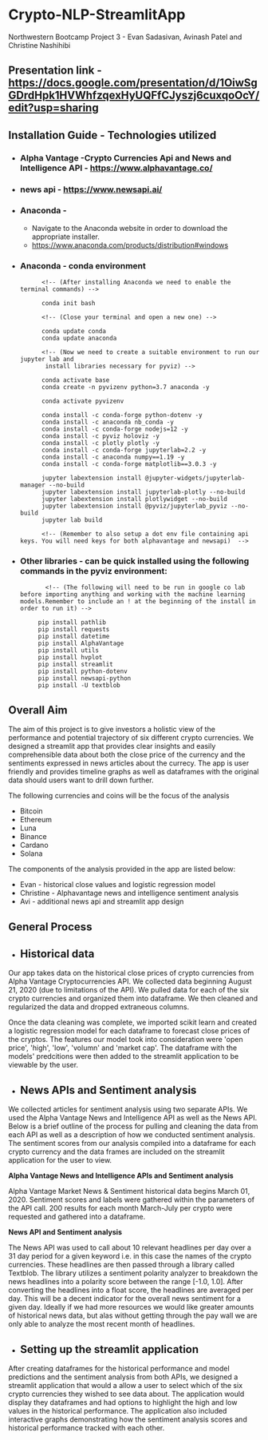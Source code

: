 # Crypto-NLP-StreamlitApp

Northwestern Bootcamp Project 3 - Evan Sadasivan, Avinash Patel and Christine Nashihibi

## Presentation link - https://docs.google.com/presentation/d/1OiwSgGDrdHpk1HVWhfzqexHyUQFfCJyszj6cuxqoOcY/edit?usp=sharing

## Installation Guide - Technologies utilized

* ### Alpha Vantage -Crypto Currencies Api and News and Intelligence API - https://www.alphavantage.co/
* ### news api - https://www.newsapi.ai/

* ### Anaconda -
    * Navigate to the Anaconda website in order to download the appropriate installer.
    * https://www.anaconda.com/products/distribution#windows 

* ### Anaconda - conda environment 
            <!-- (After installing Anaconda we need to enable the terminal commands) -->

            conda init bash

            <!-- (Close your terminal and open a new one) -->

            conda update conda
            conda update anaconda

            <!-- (Now we need to create a suitable environment to run our jupyter lab and
             install libraries necessary for pyviz) -->

            conda activate base
            conda create -n pyvizenv python=3.7 anaconda -y

            conda activate pyvizenv

            conda install -c conda-forge python-dotenv -y
            conda install -c anaconda nb_conda -y
            conda install -c conda-forge nodejs=12 -y
            conda install -c pyviz holoviz -y
            conda install -c plotly plotly -y
            conda install -c conda-forge jupyterlab=2.2 -y
            conda install -c anaconda numpy==1.19 -y
            conda install -c conda-forge matplotlib==3.0.3 -y

            jupyter labextension install @jupyter-widgets/jupyterlab-manager --no-build
            jupyter labextension install jupyterlab-plotly --no-build
            jupyter labextension install plotlywidget --no-build
            jupyter labextension install @pyviz/jupyterlab_pyviz --no-build
            jupyter lab build

            <!-- (Remember to also setup a dot env file containing api keys. You will need keys for both alphavantage and newsapi)  -->
            
* ###  Other libraries - can be quick installed using the following commands in the pyviz environment:            
           
             <!-- (The following will need to be run in google co lab before importing anything and working with the machine learning models.Remember to include an ! at the beginning of the install in order to run it) -->
            
           pip install pathlib 
           pip install requests
           pip install datetime
           pip install AlphaVantage
           pip install utils
           pip install hvplot
           pip install streamlit
           pip install python-dotenv
           pip install newsapi-python
           pip install -U textblob
           

## Overall Aim 

The aim of this project is to give investors a holistic view of the performance and potential trajectory of six different crypto currencies. We designed a streamlit app that provides clear insights and easily comprehensible data about both the close price of the currency and the sentiments expressed in news articles about the currecy. The app is user friendly and provides timeline graphs as well as dataframes with the original data should users want to drill down further.

The following currencies and coins will be the focus of the analysis 

   * Bitcoin
   * Ethereum
   * Luna
   * Binance
   * Cardano
   * Solana

The components of the analysis provided in the app are listed below:

* Evan - historical close values and logistic regression model
* Christine - Alphavantage news and intelligence sentiment analysis
* Avi - additional news api and streamlit app design

## General Process

* ## Historical data
Our app takes data on the historical close prices of crypto currencies from Alpha Vantage Cryptocurrencies API. We collected data beginning August 21, 2020 (due to limitations of the API). We pulled data for each of the six crypto currencies and organized them into dataframe. We then cleaned and regularized the data and dropped extraneous columns. 

Once the data cleaning was complete, we imported scikit learn and created a logistic regression model for each dataframe to forecast close prices of the cryptos. The features our model took into consideration were 'open price', 'high', 'low', 'volumn' and 'market cap'. The dataframe with the models' predcitions were then added to the streamlit application to be viewable by the user.

* ## News APIs and Sentiment analysis

We collected articles for sentiment analysis using two separate APIs. We used the Alpha Vantage News and Intelligence API as well as the News API. Below is a brief outline of the process for pulling and cleaning the data from each API as well as a description of how we conducted sentiment analysis. The sentiment scores from our analysis compiled into a dataframe for each crypto currency and the data frames are included on the streamlit application for the user to view.

**Alpha Vantage News and Intelligence APIs and Sentiment analysis**

Alpha Vantage Market News & Sentiment historical data begins March 01, 2020. Sentiment scores and labels were gathered within the parameters of the API call. 200 results for each month March-July per crypto were requested and gathered into a dataframe.

**News API and Sentiment analysis**

The News API was used to call about 10 relevant headlines per day over a 31 day period for a given keyword i.e. in this case the names of the crypto currencies. These headlines are then passed through a library called Textblob. The library utilizes a sentiment polarity analyzer to breakdown the news headlines into a polarity score between the range [-1.0, 1.0]. After converting the headlines into a float score, the headlines are averaged per day. This will be a decent indicator for the overall news sentiment for a given day. Ideally if we had more resources we would like greater amounts of historical news data, but alas without getting through the pay wall we are only able to analyze the most recent month of headlines. 



* ## Setting up the streamlit application

After creating dataframes for the historical performance and model predictions and the sentiment analysis from both APIs, we designed a streamlit application that would a allow a user to select which of the six crypto currencies they wished to see data about. The application would display they dataframes and had options to highlight the high and low values in the historical performance. The application also included interactive graphs demonstrating how the sentiment analysis scores and historical performance tracked with each other.





